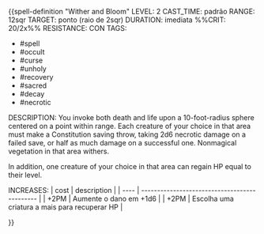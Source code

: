 {{spell-definition "Wither and Bloom"
LEVEL: 2
CAST_TIME: padrão
RANGE: 12sqr
TARGET: ponto (raio de 2sqr)
DURATION: imediata
%%CRIT: 20/2x%%
RESISTANCE: CON
TAGS: 
- #spell
- #occult
- #curse 
- #unholy  
- #recovery 
- #sacred 
- #decay 
- #necrotic

DESCRIPTION:
You invoke both death and life upon a 10-foot-radius sphere centered on a point within range. Each creature of your choice in that area must make a Constitution saving throw, taking 2d6 necrotic damage on a failed save, or half as much damage on a successful one. Nonmagical vegetation in that area withers.

In addition, one creature of your choice in that area can regain HP equal to their level.


INCREASES:
| cost | description                                   |
| ---- | --------------------------------------------- |
| +2PM | Aumente o dano em +1d6                        |
| +2PM | Escolha uma criatura a mais para recuperar HP |

}}